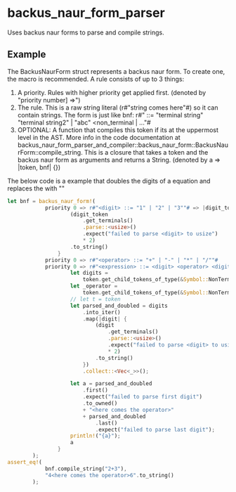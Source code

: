 # backus_naur_form_parser
Uses backus naur forms to parse and compile strings.

## Example

The BackusNaurForm struct represents a backus naur form. To create one, the macro is recommended.
A rule consists of up to 3 things:
1. A priority. Rules with higher priority get applied first. (denoted by "priority number] =>")
2. The rule. This is a raw string literal (r#"string comes here"#) so it can contain strings. The form is just like bnf: r#"<symbol> ::= "terminal string" "terminal string2" | "abc" <non_terminal | ..."#
3. OPTIONAL: A function that compiles this token if its at the uppermost level in the AST. More info in the code documentation at backus_naur_form_parser_and_compiler::backus_naur_form::BackusNaurForm::compile_string. This is a closure that takes a token and the backus naur form as arguments and returns a String. (denoted by a => |token, bnf| {})

The below code is a example that doubles the digits of a equation <digit><operator><digit> and replaces the <operator> with "<here comes the operator>"
```rust
let bnf = backus_naur_form!(
            priority 0 => r#"<digit> ::= "1" | "2" | "3""# => |digit_token, _bnf| {
                    (digit_token
                        .get_terminals()
                        .parse::<usize>()
                        .expect("failed to parse <digit> to usize")
                        * 2)
                    .to_string()
                }
            priority 0 => r#"<operator> ::= "+" | "-" | "*" | "/""#
            priority 0 => r#"<expression> ::= <digit> <operator> <digit>"# => |token, _bnf| {
                    let digits =
                        token.get_child_tokens_of_type(&Symbol::NonTerminal("digit".to_string()));
                    let _operator =
                        token.get_child_tokens_of_type(&Symbol::NonTerminal("operator".to_string()));
                    // let t = token
                    let parsed_and_doubled = digits
                        .into_iter()
                        .map(|digit| {
                            (digit
                                .get_terminals()
                                .parse::<usize>()
                                .expect("failed to parse <digit> to usize")
                                * 2)
                            .to_string()
                        })
                        .collect::<Vec<_>>();

                    let a = parsed_and_doubled
                        .first()
                        .expect("failed to parse first digit")
                        .to_owned()
                        + "<here comes the operator>"
                        + parsed_and_doubled
                            .last()
                            .expect("failed to parse last digit");
                    println!("{a}");
                    a
                }
        );
assert_eq!(
            bnf.compile_string("2+3"),
            "4<here comes the operator>6".to_string()
        );
```
